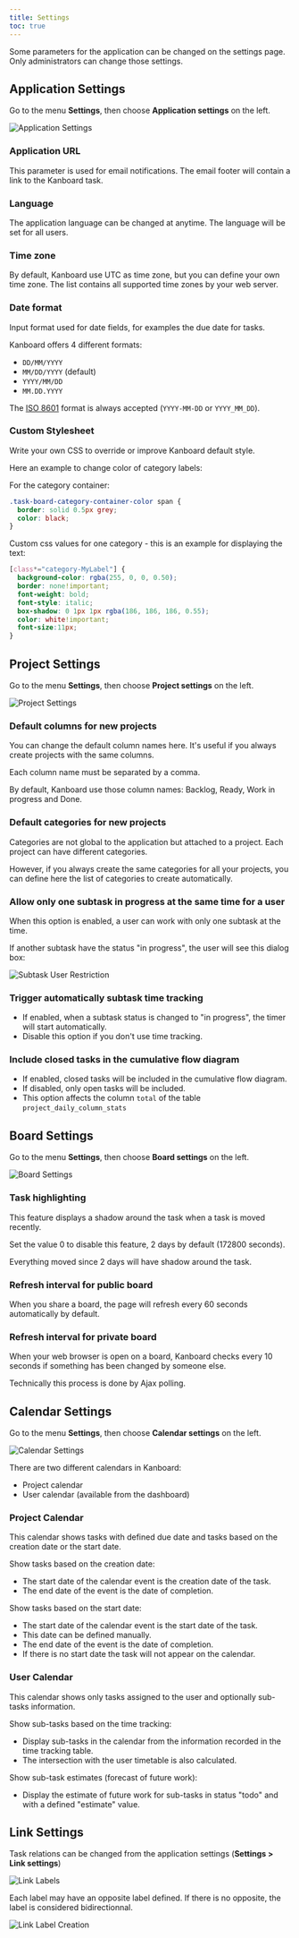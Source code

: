 ```yaml
---
title: Settings
toc: true
---
```


Some parameters for the application can be changed on the settings page.
Only administrators can change those settings.

Application Settings
--------------------

Go to the menu **Settings**, then choose **Application settings** on the left.

![Application Settings](/images/v1/application-settings.png)

### Application URL

This parameter is used for email notifications.
The email footer will contain a link to the Kanboard task.

### Language

The application language can be changed at anytime.
The language will be set for all users.

### Time zone

By default, Kanboard use UTC as time zone, but you can define your own time zone.
The list contains all supported time zones by your web server.

### Date format

Input format used for date fields, for examples the due date for tasks.

Kanboard offers 4 different formats:

- `DD/MM/YYYY`
- `MM/DD/YYYY` (default)
- `YYYY/MM/DD`
- `MM.DD.YYYY`

The [ISO 8601](http://en.wikipedia.org/wiki/ISO_8601) format is always accepted (`YYYY-MM-DD` or `YYYY_MM_DD`).

### Custom Stylesheet

Write your own CSS to override or improve Kanboard default style.

Here an example to change color of category labels:

For the category container:

```css
.task-board-category-container-color span {
  border: solid 0.5px grey;
  color: black;
}
```

Custom css values for one category - this is an example for displaying
the text:

```css
[class*="category-MyLabel"] {
  background-color: rgba(255, 0, 0, 0.50);
  border: none!important;
  font-weight: bold;
  font-style: italic;
  box-shadow: 0 1px 1px rgba(186, 186, 186, 0.55);
  color: white!important;
  font-size:11px;
}
```

Project Settings
----------------

Go to the menu **Settings**, then choose **Project settings** on the left.

![Project Settings](/images/v1/project-settings.png)

### Default columns for new projects

You can change the default column names here.
It's useful if you always create projects with the same columns.

Each column name must be separated by a comma.

By default, Kanboard use those column names: Backlog, Ready, Work in progress and Done.

### Default categories for new projects

Categories are not global to the application but attached to a project.
Each project can have different categories.

However, if you always create the same categories for all your projects,
you can define here the list of categories to create automatically.

### Allow only one subtask in progress at the same time for a user

When this option is enabled, a user can work with only one subtask at the time.

If another subtask have the status "in progress", the user will see this dialog box:

![Subtask User Restriction](/images/v1/subtask-user-restriction.png)

### Trigger automatically subtask time tracking

- If enabled, when a subtask status is changed to "in progress", the timer will start automatically.
- Disable this option if you don't use time tracking.

### Include closed tasks in the cumulative flow diagram

- If enabled, closed tasks will be included in the cumulative flow diagram.
- If disabled, only open tasks will be included.
- This option affects the column `total` of the table `project_daily_column_stats`

Board Settings
--------------

Go to the menu **Settings**, then choose **Board settings** on the left.

![Board Settings](/images/v1/board-settings.png)

### Task highlighting

This feature displays a shadow around the task when a task is moved recently.

Set the value 0 to disable this feature, 2 days by default (172800 seconds).

Everything moved since 2 days will have shadow around the task.

### Refresh interval for public board

When you share a board, the page will refresh every 60 seconds automatically by default.

### Refresh interval for private board

When your web browser is open on a board, Kanboard checks every 10 seconds if something has been changed by someone else.

Technically this process is done by Ajax polling.

Calendar Settings
-----------------

Go to the menu **Settings**, then choose **Calendar settings** on the
left.

![Calendar Settings](/images/v1/calendar-settings.png)

There are two different calendars in Kanboard:

- Project calendar
- User calendar (available from the dashboard)

### Project Calendar

This calendar shows tasks with defined due date and tasks based on the
creation date or the start date.

Show tasks based on the creation date:

- The start date of the calendar event is the creation date of the task.
- The end date of the event is the date of completion.

Show tasks based on the start date:

- The start date of the calendar event is the start date of the task.
- This date can be defined manually.
- The end date of the event is the date of completion.
- If there is no start date the task will not appear on the calendar.

### User Calendar

This calendar shows only tasks assigned to the user and optionally
sub-tasks information.

Show sub-tasks based on the time tracking:

- Display sub-tasks in the calendar from the information recorded in the time tracking table.
- The intersection with the user timetable is also calculated.

Show sub-task estimates (forecast of future work):

- Display the estimate of future work for sub-tasks in status "todo" and with a defined "estimate" value.

Link Settings
-------------

Task relations can be changed from the application settings (**Settings > Link settings**)

![Link Labels](/images/v1/link-labels.png)

Each label may have an opposite label defined. If there is no opposite,
the label is considered bidirectionnal.

![Link Label Creation](/images/v1/link-label-creation.png)
